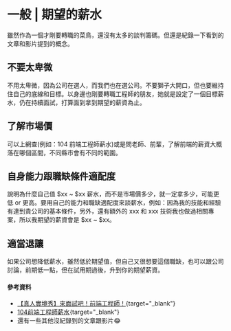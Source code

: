 # 一般 | 期望的薪水
雖然作為一個才剛要轉職的菜鳥，還沒有太多的談判籌碼。但還是紀錄一下看到的文章和影片提到的概念。

## 不要太卑微
不用太卑微，因為公司在選人，而我們也在選公司。不要獅子大開口，但也要維持住自己的底線和目標。以身邊也剛要轉職工程師的朋友，她就是設定了一個目標薪水，仍在持續面試，打算面到拿到期望的薪資為止。

## 了解市場價
可以上網查(例如：104 前端工程師薪水)或是問老師、前輩，了解前端的薪資大概落在哪個區間，不同縣市會有不同的範圍。

## 自身能力跟職缺條件適配度
說明為什麼自己值 $xx ~ $xx 薪水，而不是市場價多少，就一定拿多少，可能更低 or 更高。要用自己的能力和職缺適配度來談薪水，例如：因為我的技能和經驗有達到貴公司的基本條件，另外，還有額外的 xxx 和 xxx 技術我也做過相關專案，所以我期望的薪資會是 $xx ~ $xx。

## 適當退讓
如果公司想降低薪水，雖然低於期望值，但自己又很想要這個職缺，也可以跟公司討論，前期低一點，但在試用期過後，升到你的期望薪資。

#### 參考資料
* [【真人實境秀】來面試吧！前端工程師！](https://www.youtube.com/live/JuCyi9sfyJY?si=My9WLYV620ITG57A){target="_blank"}
* [104前端工程師薪水](https://guide.104.com.tw/salary/job/2007001015?analyze=workexp&salary=monthly){target="_blank"}
* 還有一些其他沒紀錄到的文章跟影片😂